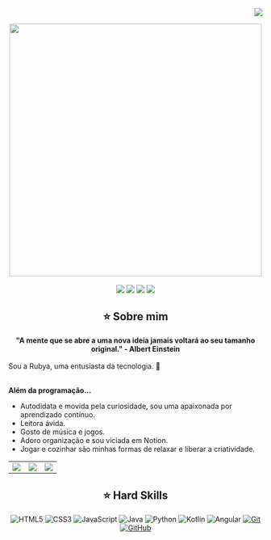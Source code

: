 <img align="right" src="https://komarev.com/ghpvc/?username=rubyavilarinho&color=ff69b4"><br>
<div align="center">
  <a href="https://github.com/rubyavilarinho">
    <img src="welcome.png" width="500">
  </a>
</div>
<br>

<div align="center">
  <!-- Work Links -->
    <a href="https://www.dio.me/users/rcsv_dev" target="_blank"><img src="https://img.shields.io/badge/-Meu%20Perfil%20na%20DIO-30A3DC?style=for-the-badge" target="_blank"></a>
  <a href="https://github.com/rubyavilarinho" target="_blank"><img src="https://img.shields.io/badge/GitHub-100000?style=for-the-badge&logo=github&logoColor=white" target="_blank"></a>
  <a href="https://www.linkedin.com/in/rubyavilarinho/" target="_blank"><img src="https://img.shields.io/badge/-LinkedIn-%230077B5?style=for-the-badge&logo=linkedin&logoColor=white" target="_blank"></a>
  <a href = "mailto:rcsv.dev@gmail.com"><img src="https://img.shields.io/badge/Gmail-D14836?style=for-the-badge&logo=gmail&logoColor=white"></a>

## ⭐️ Sobre mim
<div align="center">
  <b>"A mente que se abre a uma nova ideia jamais voltará ao seu tamanho original." - Albert Einstein</b>
</div><br>

<div align="left">
Sou a Rubya, uma entusiasta da tecnologia.  🌟
<br><br>
  
<b>Além da programação...</b><br>
- Autodidata e movida pela curiosidade, sou uma apaixonada por aprendizado contínuo.<br>
- Leitora ávida.<br>
- Gosto de música e jogos.<br>
- Adoro organização e sou viciada em Notion.<br>
- Jogar e cozinhar são minhas formas de relaxar e liberar a criatividade.
</div>

<div align="center">
  <table>
    <tr>
      <td><img src="https://64.media.tumblr.com/tumblr_lyxj33CYzW1qigluvo4_250.gif"></td>
      <td><img src="https://64.media.tumblr.com/tumblr_lyxj33CYzW1qigluvo5_250.gifv"></td>
      <td><img src="https://64.media.tumblr.com/tumblr_lyxj33CYzW1qigluvo6_250.gifv"></td>
    </tr>
  </table>
</div>

## ⭐️ Hard Skills
<div align="center">
  
![HTML5](https://img.shields.io/badge/HTML-000?style=for-the-badge&logo=html5&logoColor=30A3DC)
![CSS3](https://img.shields.io/badge/CSS3-000?style=for-the-badge&logo=css3&logoColor=E94D5F)
![JavaScript](https://img.shields.io/badge/JavaScript-000?style=for-the-badge&logo=javascript&logoColor=F7DF1E)
![Java](https://img.shields.io/badge/Java-000?style=for-the-badge&logo=java)
![Python](https://img.shields.io/badge/Python-000?style=for-the-badge&logo=python&logoColor=blue)
![Kotlin](https://img.shields.io/badge/Kotlin-000?&style=for-the-badge&logo=kotlin&logoColor=white)
![Angular](https://img.shields.io/badge/Angular-000?style=for-the-badge&logo=angular&logoColor=C3002F)
[![Git](https://img.shields.io/badge/Git-000?style=for-the-badge&logo=git&logoColor=E94D5F)](https://git-scm.com/doc) 
[![GitHub](https://img.shields.io/badge/GitHub-000?style=for-the-badge&logo=github&logoColor=30A3DC)](https://docs.github.com/)
<br>
</div>
